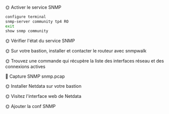🌞 Activer le service SNMP
```bash
configure terminal
snmp-server community tp4 RO
exit
show snmp community
```

🌞 Vérifier l'état du service SNMP


🌞 Sur votre bastion, installer et contacter le routeur avec snmpwalk


🌞 Trouvez une commande qui récupère la liste des interfaces réseau et des connexions actives


🦈 Capture SNMP snmp.pcap


🌞 Installer Netdata sur votre bastion

🌞 Visitez l'interface web de Netdata

🌞 Ajouter la conf SNMP